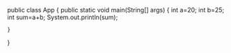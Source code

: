 
public class App {
    public static void main(String[] args)  {
        int a=20;
        int b=25;
        int sum=a+b;
        System.out.println(sum);
      
    }
}
